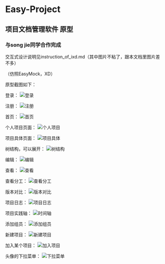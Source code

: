 # Easy-Project
## 项目文档管理软件 原型

### 与song jie同学合作完成

交互式设计说明见instruction_of_ixd.md（其中图片不粘了，跟本文档里图片差不多）

（仿照EasyMock，XD）

原型截图如下：

登录：
![登录](https://github.com/lyric777/Easy-Project/blob/master/pics/1.PNG)

注册：
![注册](https://github.com/lyric777/Easy-Project/blob/master/pics/2.PNG)

首页：
![首页](https://github.com/lyric777/Easy-Project/blob/master/pics/3.PNG)

个人项目页面：
![个人项目](https://github.com/lyric777/Easy-Project/blob/master/pics/4.PNG)

项目具体页面：
![项目具体](https://github.com/lyric777/Easy-Project/blob/master/pics/5.PNG)

树结构，可以展开：
![树结构](https://github.com/lyric777/Easy-Project/blob/master/pics/6.PNG)

编辑：
![编辑](https://github.com/lyric777/Easy-Project/blob/master/pics/7.png)

查看：
![查看](https://github.com/lyric777/Easy-Project/blob/master/pics/8.png)

查看分工：
![查看分工](https://github.com/lyric777/Easy-Project/blob/master/pics/9.PNG)

版本对比：
![版本对比](https://github.com/lyric777/Easy-Project/blob/master/pics/10.png)

项目日志：
![项目日志](https://github.com/lyric777/Easy-Project/blob/master/pics/11.png)

项目实践轴：
![时间轴](https://github.com/lyric777/Easy-Project/blob/master/pics/12.PNG)

添加组员：
![添加组员](https://github.com/lyric777/Easy-Project/blob/master/pics/13.PNG)

新建项目：
![新建项目](https://github.com/lyric777/Easy-Project/blob/master/pics/14.PNG)

加入某个项目：
![加入项目](https://github.com/lyric777/Easy-Project/blob/master/pics/15.PNG)

头像的下拉菜单：
![下拉菜单](https://github.com/lyric777/Easy-Project/blob/master/pics/16.PNG)


